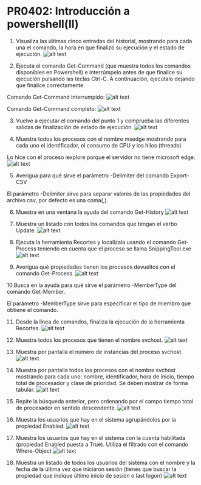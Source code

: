 # PR0402: Introducción a powershell(II)

1. Visualiza las últimas cinco entradas del historial, mostrando para cada una el comando, la hora en que finalizó su ejecución y el estado de ejecución.
![alt text](image-17.png)

2. Ejecuta el comando Get-Command (que muestra todos los comandos disponibles en Powershell) e interrúmpelo antes de que finalice su ejecución pulsando las teclas Ctrl-C. A continuación, ejecútalo dejando que finalice correctamente.

Comando Get-Command interrumpido:
![alt text](image-8.png)

Comando Get-Command completo:
![alt text](image-9.png)

3. Vuelve a ejecutar el comando del punto 1 y comprueba las diferentes salidas de finalización de estado de ejecución.
![alt text](image-10.png)

4. Muestra todos los procesos con el nombre msedge mostrando para cada uno el identificador, el consumo de CPU y los hilos (threads)

Lo hice con el proceso iexplore porque el servidor no tiene microsoft edge.
![alt text](image-11.png)

5. Averigua para qué sirve el parámetro -Delimiter del comando Export-CSV

El parámetro -Delimiter sirve para separar valores de las propiedades del archivo csv, por defecto es una coma(,).

6. Muestra en una ventana la ayuda del comando Get-History
![alt text](image-12.png)

7. Muestra un listado con todos los comandos que tengan el verbo Update.
![alt text](image-13.png)

8. Ejecuta la herramienta Recortes y localízala usando el comando Get-Process teniendo en cuenta que el proceso se llama SnippingTool.exe
![alt text](image-14.png)

9. Averigua qué propiedades tienen los procesos devueltos con el comando Get-Process.
![alt text](image-18.png)

10.Busca en la ayuda para qué sirve el parámetro -MemberType del comando Get-Member.

El parámetro -MemberType sirve para especificar el tipo de miembro que obtiene el comando.

11. Desde la línea de comandos, finaliza la ejecución de la herramienta Recortes.
![alt text](image-15.png)

12. Muestra todos los procesos que tienen el nombre svchost.
![alt text](image-16.png)

13. Muestra por pantalla el número de instancias del proceso svchost.
![alt text](image-19.png)

14. Muestra por pantalla todos los procesos con el nombre svchost mostrando para cada uno: nombre, identificador, hora de inicio, tiempo total de procesador y clase de prioridad. Se deben mostrar de forma tabular.
![alt text](image-20.png)

15. Repite la búsqueda anterior, pero ordenando por el campo tiempo total de procesador en sentido descendente.
![alt text](image-21.png)

16. Muestra los usuarios que hay en el sistema agrupándolos por la propiedad Enabled.
![alt text](image-23.png)

17. Muestra los usuarios que hay en el sistema con la cuenta habilitada (propiedad Enabled puesta a True). Utiliza el filtrado con el comando Where-Object
![alt text](image-22.png)

18. Muestra un listado de todos los usuarios del sistema con el nombre y la fecha de la última vez que iniciaron sesión (tienes que buscar la propiedad que indique último inicio de sesión o last logon)
![alt text](image-24.png)
